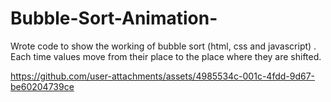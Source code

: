 # Bubble-Sort-Animation-
Wrote code to show the working of bubble sort (html, css and javascript) . 
Each time values move from their place to the place where they are shifted.


https://github.com/user-attachments/assets/4985534c-001c-4fdd-9d67-be60204739ce

